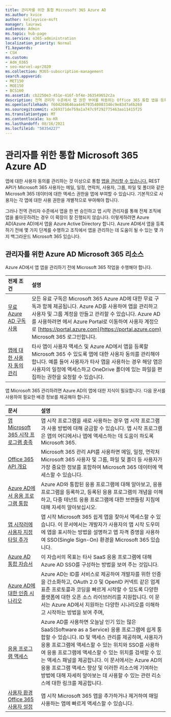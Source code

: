 ```yaml
---
title: 관리자를 위한 통합 Microsoft 365 Azure AD
ms.author: kvice
author: kelleyvice-msft
manager: laurawi
audience: Admin
ms.topic: hub-page
ms.service: o365-administration
localization_priority: Normal
f1.keywords:
- CSH
ms.custom:
- Adm_O365
- seo-marvel-apr2020
ms.collection: M365-subscription-management
search.appverid:
- MET150
- MOE150
- BCS160
ms.assetid: cb2250e3-451e-416f-bf4e-363549652c2a
description: 전역 관리자 수준에서 앱 권한 부여를 허용하는 Office 365 통합 앱을 등록하고 관리하는 방법을 설명합니다.
ms.openlocfilehash: f604260646aa4e6793540003346c9e83d7a6b269
ms.sourcegitcommit: e269371de759a1a747c9f292775463aa11415f25
ms.translationtype: MT
ms.contentlocale: ko-KR
ms.lasthandoff: 08/16/2021
ms.locfileid: "58354227"
---
```

# <a name="integrated-apps-and-azure-ad-for-microsoft-365-administrators"></a>관리자를 위한 통합 Microsoft 365 Azure AD

앱에 대한 사용자 동의를 관리하는 것 이상으로 통합 [앱을 관리할 수 있습니다.](../admin/misc/user-consent.md) REST API가 Microsoft 365 사용자는 메일, 일정, 연락처, 사용자, 그룹, 파일 및 폴더와 같은 Microsoft 365 데이터에 대한 액세스 권한을 앱에 부여할 수 있습니다. 기본적으로 사용자는 각 앱에 대한 사용 권한을 개별적으로 부여해야 합니다. 

그러나 전역 관리자 수준에서 앱을 한 번 승인하고 앱 시작 관리자를 통해 전체 조직에 앱을 롤아웃하려는 경우 이 확장이 잘 진행되지 않습니다. 이렇게하려면 Azure AD(Azure AD)에서 앱을 Azure Active Directory 합니다. Azure AD에서 앱을 등록하기 전에 몇 가지 단계를 수행하고 조직에서 앱을 관리하는 데 도움이 될 수 있는 몇 가지 백그라운드 Microsoft 365 있습니다.
  
## <a name="azure-ad-resources-for-microsoft-365-admins"></a>관리자를 위한 Azure AD Microsoft 365 리소스

Azure AD에서 앱 앱을 관리하기 전에 Microsoft 365 작업을 수행해야 합니다.
  
|전제 조건|설명|
|:-----|:-----|
|[무료 Azure AD 구독 사용](../compliance/use-your-free-azure-ad-subscription-in-office-365.md) <br/> |모든 유료 구독은 Microsoft 365 Azure AD에 대한 무료 구독과 함께 제공됩니다. Azure AD를 사용하여 앱을 관리하고 사용자 및 그룹 계정을 만들고 관리할 수 있습니다. Azure AD를 사용하려면 에서 Azure Portal로 이동하여 사용자 계정으로 [https://portal.azure.com](https://portal.azure.com) Microsoft 365 로그인합니다.  <br/> |
|[앱에 대한 사용자 동의 관리](../admin/misc/user-consent.md) <br/> |타사 앱이 사용자 액세스 및 Azure AD에서 앱을 등록할 Microsoft 365 수 있도록 앱에 대한 사용자 동의를 관리해야 합니다. 예를 들어 사용자가 타사 앱을 사용하는 경우 해당 앱은 사용자의 일정에 액세스하고 OneDrive 폴더에 있는 파일을 편집하는 권한을 요청할 수 있습니다.  <br/> |
   
앱 Microsoft 365 관리하려면 Azure AD의 앱에 대한 지식이 필요합니다. 다음 문서를 사용하여 필요한 배경 정보를 제공해야 합니다.
  
|문서|설명|
|:-----|:-----|
|[앱 Microsoft 365 시작 프로그램 충족](https://support.microsoft.com/office/meet-the-microsoft-365-app-launcher-79f12104-6fed-442f-96a0-eb089a3f476a) <br/> |앱 시작 프로그램을 새로 사용하는 경우 앱 시작 프로그램과 사용 방법에 대해 궁금할 수 있습니다. 앱 시작 프로그램은 앱의 어디에서나 앱에 액세스하는 데 도움이 하도록 Microsoft 365.  <br/> |
|[Office 365 API 개요](/office/office-365-management-api/office-365-management-apis-overview) <br/> |Microsoft 365 관리 API를 사용하면 메일, 일정, 연락처Microsoft 365 사용자 및 그룹, 파일 및 폴더 등 사용자가 가장 중요한 정보를 포함하여 Microsoft 365 데이터에 액세스할 수 있습니다. <br/> |
|[Azure AD에서 응용 프로그램 통합](/azure/active-directory/develop/quickstart-v1-add-azure-ad-app) <br/> | Azure AD와 통합된 응용 프로그램에 대해 알아보고, 응용 프로그램을 등록하고, 등록된 응용 프로그램의 개념을 이해하고, 다중 테넌트 응용 프로그램에 대한 브랜들링 지침에 대해 자세히 알아보십시오.  <br/> |
|[앱 시작러에 사용자 지정 타일 추가](/office365/admin/manage/customize-the-app-launcher)  <br/> |앱 시작 Microsoft 365 쉽게 앱을 찾아서 액세스할 수 있습니다. 이 문서에서는 개발자가 사용자의 앱 시작 도우미에 앱을 표시하는 방법을 설명하고 앱 자격 증명을 사용하여 SSO(Single Sign-On) 환경을 Microsoft 365 있습니다.  <br/> |
|[Azure AD 통합 자습서](/azure/active-directory/saas-apps/tutorial-list) <br/> |이 자습서의 목표는 타사 SaaS 응용 프로그램에 대해 Azure AD SSO를 구성하는 방법을 보여 주는 것입니다.  <br/> |
|[Azure AD에 대한 인증 시나리오](/azure/active-directory/develop/authentication-vs-authorization) <br/> |Azure AD는 ID를 서비스로 제공하여 개발자를 위한 인증을 간소화하고, OAuth 2.0 및 OpenID 커넥트 같은 업계 표준 프로토콜과 코딩을 빠르게 시작할 수 있도록 다양한 플랫폼에 대한 오픈 소스 라이브러리를 지원합니다. 이 문서는 Azure AD에서 지원하는 다양한 시나리오를 이해하고 시작하는 방법을 보여 주며,  <br/> |
|[응용 프로그램 액세스](/azure/active-directory/manage-apps/what-is-access-management) <br/> |Azure AD를 사용하면 오늘날 인기 있는 많은 SaaS(Software as a Service) 응용 프로그램에 쉽게 통합할 수 있습니다. ID 및 액세스 관리를 제공하며, 사용자가 응용 프로그램에 액세스할 수 있는 위치와 SSO를 사용하여 응용 프로그램에 액세스할 수 있는 위치를 검색할 수 있는 액세스 패널을 제공합니다. 이 문서에서는 Azure AD의 응용 프로그램 액세스 향상 및 이러한 리소스에 기여하는 방법에 대해 자세히 알아보는 데 사용할 수 있는 관련 리소스에 대한 링크를 제공합니다.  <br/> |
|[사용자 환경 Office 365 사용자 설정](https://support.microsoft.com/office/personalize-your-office-365-experience-eb34a21b-52fa-4fbf-a8d5-146132242985) <br/> |앱 시작 Microsoft 365 앱을 추가하거나 제거하여 매일 사용하는 앱에 빠르게 액세스할 수 있습니다.  <br/> |